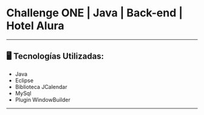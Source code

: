 # Challenge ONE | Java | Back-end | Hotel Alura

---

## 🖥️ Tecnologías Utilizadas:

- Java
- Eclipse
- Biblioteca JCalendar
- MySql
- Plugin WindowBuilder </br>

---

